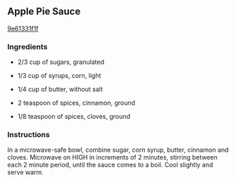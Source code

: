 ## Apple Pie Sauce

[9e61331f1f](http://allrecipes.com/recipe/apple-pie-sauce/)

### Ingredients

 - 2/3 cup of sugars, granulated

 - 1/3 cup of syrups, corn, light

 - 1/4 cup of butter, without salt

 - 2 teaspoon of spices, cinnamon, ground

 - 1/8 teaspoon of spices, cloves, ground

### Instructions

In a microwave-safe bowl, combine sugar, corn syrup, butter, cinnamon and cloves. Microwave on HIGH in increments of 2 minutes, stirring between each 2 minute period, until the sauce comes to a boil. Cool slightly and serve warm.